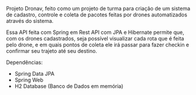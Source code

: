 Projeto Dronav, feito como um projeto de turma para criação de um sistema de cadastro, controle e coleta de pacotes feitas por drones automatizados através do sistema.

Essa API feita com Spring em Rest API com JPA e Hibernate permite que, com os drones cadastrados, seja possível visualizar cada rota que é feita pelo drone, e em quais pontos de coleta ele irá passar para fazer checkin e confirmar seu trajeto até seu destino.

Dependências:

- Spring Data JPA
- Spring Web
- H2 Database (Banco de Dados em memória)
